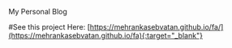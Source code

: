My Personal Blog

#See this project Here:
[https://mehrankasebvatan.github.io/fa/](https://mehrankasebvatan.github.io/fa){:target="_blank"}
